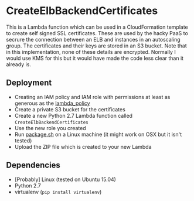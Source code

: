 # CreateElbBackendCertificates

This is a Lambda function which can be used in a CloudFormation template to create self signed SSL certificates.
These are used by the hacky PaaS to secrure the connection between an ELB and instances in an autoscaling group.
The certificates and their keys are stored in an S3 bucket.  Note that in this implementation, none of these
details are encrypted.  Normally I would use KMS for this but it would have made the code less clear than
it already is.

## Deployment

* Creating an IAM policy and IAM role with permissions at least as generous as the [lambda_policy](lambda_policy.json)
* Create a private S3 bucket for the certificates
* Create a new Python 2.7 Lambda function called `CreateElbBackendCertificates`
* Use the new role you created
* Run [package.sh](package.sh) on a Linux machine (it might work on OSX but it isn't tested)
* Upload the ZIP file which is created to your new Lambda

## Dependencies

* [Probably] Linux (tested on Ubuntu 15.04)
* Python 2.7
* virtualenv (`pip install virtualenv`)
